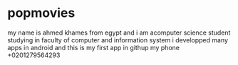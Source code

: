 # popmovies
my name is ahmed khames from egypt and i am acomputer science student studying in faculty of computer and information system
i developped many apps in android and this is my first app in githup
my phone +0201279564293

